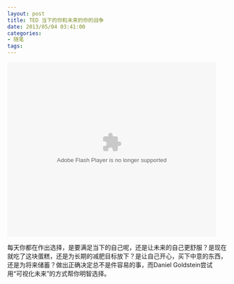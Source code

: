 ```yaml
---
layout: post
title: TED 当下的你和未来的你的战争
date: 2013/05/04 03:41:00
categories: 
- 随笔
tags: 
---
```


<embed src="http://player.youku.com/player.php/sid/XNDcyMTYxNzk2/v.swf" allowFullScreen="true" quality="high" width="480" height="400" align="middle" allowScriptAccess="always" type="application/x-shockwave-flash"></embed>

每天你都在作出选择，是要满足当下的自己呢，还是让未来的自己更舒服？是现在就吃了这块蛋糕，还是为长期的减肥目标放下？是让自己开心，买下中意的东西，还是为将来储蓄？做出正确决定总不是件容易的事，而Daniel Goldstein尝试用“可视化未来”的方式帮你明智选择。
